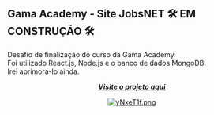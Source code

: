 ## Gama Academy - Site JobsNET :hammer_and_wrench: EM CONSTRUÇÃO :hammer_and_wrench: <br/>
Desafio de finalização do curso da Gama Academy. </br>
Foi utilizado React.js, Node.js e o banco de dados MongoDB.</br>
Irei aprimorá-lo ainda.</br>


<div align="center">
   
[***Visite o projeto aqui***](https://frontend-desafio-curriculos.herokuapp.com/)<br />


[![yNxeT1f.png](https://i.imgur.com/yNxeT1f.png)](https://imgur.com/yNxeT1f)
</div>




